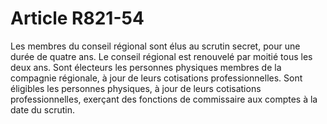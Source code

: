 # Article R821-54

Les membres du conseil régional sont élus au scrutin secret, pour une durée de quatre ans.   Le conseil régional est renouvelé par moitié tous les deux ans.   Sont électeurs les personnes physiques membres de la compagnie régionale, à jour de leurs cotisations professionnelles.   Sont éligibles les personnes physiques, à jour de leurs cotisations professionnelles, exerçant des fonctions de commissaire aux comptes à la date du scrutin.